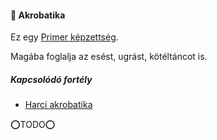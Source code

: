 #### 🔵 Akrobatika

Ez egy [Primer képzettség](../010_karakteralkotas.md#primer-%C3%A9s-szekunder-ismeretek-kateg%C3%B3ri%C3%A1i).

Magába foglalja az esést, ugrást, kötéltáncot is.

##### Kapcsolódó fortély
- [Harci akrobatika](../fortelyok.harci/harci_akrobatika.md)

⭕TODO⭕
